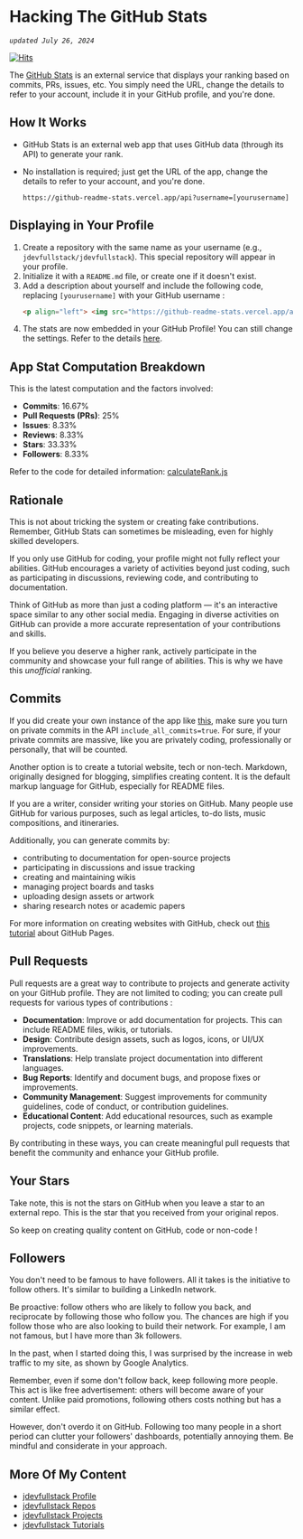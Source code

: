 # Hacking The GitHub Stats

*`updated July 26, 2024`*

[![Hits](https://hits.seeyoufarm.com/api/count/incr/badge.svg?url=https%3A%2F%2Fgithub.com%2Fxdvrx1%2Fhacking-the-github-stats&count_bg=%2379C83D&title_bg=%23555555&icon=&icon_color=%23E7E7E7&title=PAGE+VIEWS&edge_flat=false)](https://hits.seeyoufarm.com)

The [GitHub Stats](https://github.com/anuraghazra/github-readme-stats) is an 
external service that displays your ranking based on commits, PRs, issues, 
etc. You simply need the URL, change the details to refer to your account, 
include it in your GitHub profile, and you're done.

## How It Works
- GitHub Stats is an external web app that uses GitHub data (through its API) 
  to generate your rank.
- No installation is required; just get the URL of the app, change the details 
  to refer to your account, and you're done.
  
  ```
  https://github-readme-stats.vercel.app/api?username=[yourusername]
  ```

## Displaying in Your Profile
1. Create a repository with the same name 
   as your username (e.g., `jdevfullstack/jdevfullstack`). 
   This special repository will appear in your profile.
2. Initialize it with a `README.md` file, or create one if it doesn't exist.
3. Add a description about yourself and include the following 
   code, replacing `[yourusername]` with your GitHub username :
   ```html
   <p align="left"> <img src="https://github-readme-stats.vercel.app/api?username=[yourusername]&theme=tokyonight&show_icons=true&hide_border=true&count_private=true&include_all_commits=true" /> </p>
4. The stats are now embedded in your GitHub Profile! You can still change the 
   settings. Refer to the details [here](https://github.com/anuraghazra/github-readme-stats).

## App Stat Computation Breakdown
This is the latest computation and the factors involved:

- **Commits**: 16.67%
- **Pull Requests (PRs)**: 25%
- **Issues**: 8.33%
- **Reviews**: 8.33%
- **Stars**: 33.33%
- **Followers**: 8.33%

Refer to the code for detailed information: [calculateRank.js](https://github.com/anuraghazra/github-readme-stats/blob/master/src/calculateRank.js)

## Rationale
This is not about tricking the system or creating fake 
contributions. Remember, GitHub Stats can sometimes 
be misleading, even for highly skilled developers.

If you only use GitHub for coding, your profile might not 
fully reflect your abilities. GitHub encourages a variety 
of activities beyond just coding, such as participating in 
discussions, reviewing code, and contributing to 
documentation.

Think of GitHub as more than just a coding platform — 
it's an interactive space similar 
to any other social media. Engaging in 
diverse activities on GitHub can provide a more accurate 
representation of your contributions and skills.

If you believe you deserve a higher rank, actively 
participate in the community and showcase your full range 
of abilities. This is why we have this *unofficial* ranking.

## Commits
If you did create your own instance of the app like
[this](https://github.com/anuraghazra/github-readme-stats?tab=readme-ov-file#deploy-on-your-own),
make sure you turn on private commits 
in the API `include_all_commits=true`. 
For sure, if your private commits are massive, 
like you are privately coding, professionally or personally,
that will be counted.

Another option is to create a tutorial website, tech or non-tech. 
Markdown, originally designed for 
blogging, simplifies creating content. It is the default 
markup language for GitHub, especially for README files.

If you are a writer, consider writing your stories on 
GitHub. Many people use GitHub for various purposes, such 
as legal articles, to-do lists, music compositions, and 
itineraries.

Additionally, you can generate commits by:

- contributing to documentation for open-source projects
- participating in discussions and issue tracking
- creating and maintaining wikis
- managing project boards and tasks
- uploading design assets or artwork
- sharing research notes or academic papers

For more information on creating websites with GitHub, 
check out 
[this tutorial](https://github.com/jdevfullstack/github-pages-tutorial) about GitHub Pages.

## Pull Requests
Pull requests are a great way to contribute to projects and 
generate activity on your GitHub profile. They are not 
limited to coding; you can create pull requests for various 
types of contributions : 

- **Documentation**: Improve or add documentation for 
  projects. This can include README files, wikis, or 
  tutorials.
- **Design**: Contribute design assets, such as logos, 
  icons, or UI/UX improvements.
- **Translations**: Help translate project documentation 
  into different languages.
- **Bug Reports**: Identify and document bugs, and propose 
  fixes or improvements.
- **Community Management**: Suggest improvements for 
  community guidelines, code of conduct, or contribution 
  guidelines.
- **Educational Content**: Add educational resources, such 
  as example projects, code snippets, or learning materials.

By contributing in these ways, you can create meaningful 
pull requests that benefit the community and enhance your 
GitHub profile.

## Your Stars 
Take note, this is not the stars on GitHub when you
leave a star to an external repo. This is the star
that you received from your original repos.

So keep on creating quality content on GitHub, 
code or non-code !

## Followers
You don't need to be famous to have followers. All it takes 
is the initiative to follow others. It's similar to building 
a LinkedIn network.

Be proactive: follow others who are likely to follow you 
back, and reciprocate by following those who follow you. The 
chances are high if you follow those who are also looking to 
build their network. For example, I am not famous, but I 
have more than 3k followers.

In the past, when I started doing this, 
I was surprised by the increase in web traffic to
my site, as shown by Google Analytics.

Remember, even if some don't follow back, keep following 
more people. This act is like free advertisement: others 
will become aware of your content. Unlike paid promotions, 
following others costs nothing but has a similar effect.

However, don't overdo it on GitHub. Following too many 
people in a short period can clutter your followers' 
dashboards, potentially annoying them. Be mindful and 
considerate in your approach.

## More Of My Content
- [jdevfullstack Profile](https://github.com/jdevfullstack)
- [jdevfullstack Repos](https://github.com/jdevfullstack?tab=repositories)
- [jdevfullstack Projects](https://github.com/jdevfullstack-projects)
- [jdevfullstack Tutorials](https://github.com/jdevfullstack-tutorials)
